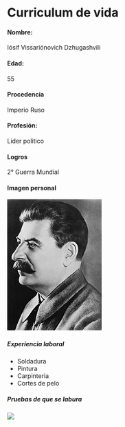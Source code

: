 # Curriculum de vida 

#### Nombre: 
Iósif Vissariónovich Dzhugashvili

#### Edad: 
55


#### Procedencia
Imperio Ruso 

#### Profesión: 
Lider politico 

#### Logros 
2° Guerra Mundial 

#### Imagen personal 
![image local](images/JStalin.jpg) 

##### Experiencia laboral
- Soldadura 
- Pintura
- Carpinteria 
- Cortes de pelo 

##### Pruebas de que se labura 
![](https://i.imgflip.com/2vzp2c.jpg) 

